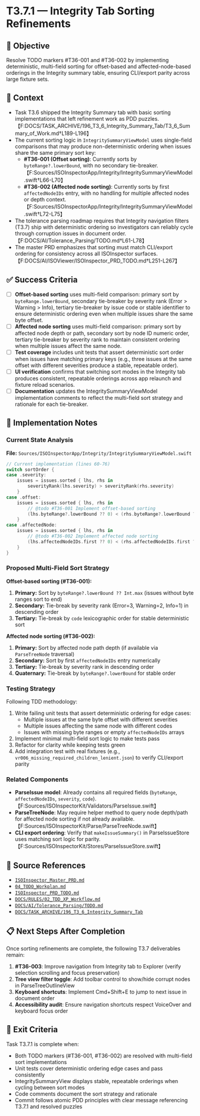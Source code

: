# T3.7.1 — Integrity Tab Sorting Refinements

## 🎯 Objective

Resolve TODO markers #T36-001 and #T36-002 by implementing deterministic, multi-field sorting for offset-based and affected-node-based orderings in the Integrity summary table, ensuring CLI/export parity across large fixture sets.

## 🧩 Context

- Task T3.6 shipped the Integrity Summary tab with basic sorting implementations that left refinement work as PDD puzzles.【F:DOCS/TASK_ARCHIVE/196_T3_6_Integrity_Summary_Tab/T3_6_Summary_of_Work.md†L189-L196】
- The current sorting logic in `IntegritySummaryViewModel` uses single-field comparisons that may produce non-deterministic ordering when issues share the same primary sort key:
  - **#T36-001 (Offset sorting)**: Currently sorts by `byteRange?.lowerBound`, with no secondary tie-breaker.【F:Sources/ISOInspectorApp/Integrity/IntegritySummaryViewModel.swift†L66-L70】
  - **#T36-002 (Affected node sorting)**: Currently sorts by first `affectedNodeIDs` entry, with no handling for multiple affected nodes or depth context.【F:Sources/ISOInspectorApp/Integrity/IntegritySummaryViewModel.swift†L72-L75】
- The tolerance parsing roadmap requires that Integrity navigation filters (T3.7) ship with deterministic ordering so investigators can reliably cycle through corruption issues in document order.【F:DOCS/AI/Tolerance_Parsing/TODO.md†L61-L78】
- The master PRD emphasizes that sorting must match CLI/export ordering for consistency across all ISOInspector surfaces.【F:DOCS/AI/ISOViewer/ISOInspector_PRD_TODO.md†L251-L267】

## ✅ Success Criteria

- [ ] **Offset-based sorting** uses multi-field comparison: primary sort by `byteRange.lowerBound`, secondary tie-breaker by severity rank (Error > Warning > Info), tertiary tie-breaker by issue code or stable identifier to ensure deterministic ordering even when multiple issues share the same byte offset.
- [ ] **Affected node sorting** uses multi-field comparison: primary sort by affected node depth or path, secondary sort by node ID numeric order, tertiary tie-breaker by severity rank to maintain consistent ordering when multiple issues affect the same node.
- [ ] **Test coverage** includes unit tests that assert deterministic sort order when issues have matching primary keys (e.g., three issues at the same offset with different severities produce a stable, repeatable order).
- [ ] **UI verification** confirms that switching sort modes in the Integrity tab produces consistent, repeatable orderings across app relaunch and fixture reload scenarios.
- [ ] **Documentation** updates the IntegritySummaryViewModel implementation comments to reflect the multi-field sort strategy and rationale for each tie-breaker.

## 🔧 Implementation Notes

### Current State Analysis

**File:** `Sources/ISOInspectorApp/Integrity/IntegritySummaryViewModel.swift`

```swift
// Current implementation (lines 60-76)
switch sortOrder {
case .severity:
    issues = issues.sorted { lhs, rhs in
        severityRank(lhs.severity) > severityRank(rhs.severity)
    }
case .offset:
    issues = issues.sorted { lhs, rhs in
        // @todo #T36-001 Implement offset-based sorting
        (lhs.byteRange?.lowerBound ?? 0) < (rhs.byteRange?.lowerBound ?? 0)
    }
case .affectedNode:
    issues = issues.sorted { lhs, rhs in
        // @todo #T36-002 Implement affected node sorting
        (lhs.affectedNodeIDs.first ?? 0) < (rhs.affectedNodeIDs.first ?? 0)
    }
}
```

### Proposed Multi-Field Sort Strategy

**Offset-based sorting (#T36-001):**
1. **Primary:** Sort by `byteRange?.lowerBound ?? Int.max` (issues without byte ranges sort to end)
2. **Secondary:** Tie-break by severity rank (Error=3, Warning=2, Info=1) in descending order
3. **Tertiary:** Tie-break by `code` lexicographic order for stable deterministic sort

**Affected node sorting (#T36-002):**
1. **Primary:** Sort by affected node path depth (if available via `ParseTreeNode` traversal)
2. **Secondary:** Sort by first `affectedNodeIDs` entry numerically
3. **Tertiary:** Tie-break by severity rank in descending order
4. **Quaternary:** Tie-break by `byteRange?.lowerBound` for stable order

### Testing Strategy

Following TDD methodology:
1. Write failing unit tests that assert deterministic ordering for edge cases:
   - Multiple issues at the same byte offset with different severities
   - Multiple issues affecting the same node with different codes
   - Issues with missing byte ranges or empty `affectedNodeIDs` arrays
2. Implement minimal multi-field sort logic to make tests pass
3. Refactor for clarity while keeping tests green
4. Add integration test with real fixtures (e.g., `vr006_missing_required_children_lenient.json`) to verify CLI/export parity

### Related Components

- **ParseIssue model**: Already contains all required fields (`byteRange`, `affectedNodeIDs`, `severity`, `code`).【F:Sources/ISOInspectorKit/Validators/ParseIssue.swift】
- **ParseTreeNode**: May require helper method to query node depth/path for affected node sorting if not already available.【F:Sources/ISOInspectorKit/Parse/ParseTreeNode.swift】
- **CLI export ordering**: Verify that `makeIssueSummary()` in ParseIssueStore uses matching sort logic for parity.【F:Sources/ISOInspectorKit/Stores/ParseIssueStore.swift】

## 🧠 Source References

- [`ISOInspector_Master_PRD.md`](../AI/ISOViewer/ISOInspector_PRD_Full/ISOInspector_Master_PRD.md)
- [`04_TODO_Workplan.md`](../AI/ISOInspector_Execution_Guide/04_TODO_Workplan.md)
- [`ISOInspector_PRD_TODO.md`](../AI/ISOViewer/ISOInspector_PRD_TODO.md)
- [`DOCS/RULES/02_TDD_XP_Workflow.md`](../RULES/02_TDD_XP_Workflow.md)
- [`DOCS/AI/Tolerance_Parsing/TODO.md`](../AI/Tolerance_Parsing/TODO.md)
- [`DOCS/TASK_ARCHIVE/196_T3_6_Integrity_Summary_Tab`](../TASK_ARCHIVE/196_T3_6_Integrity_Summary_Tab)

## 📋 Next Steps After Completion

Once sorting refinements are complete, the following T3.7 deliverables remain:
1. **#T36-003**: Improve navigation from Integrity tab to Explorer (verify selection scrolling and focus preservation)
2. **Tree view filter toggle**: Add toolbar control to show/hide corrupt nodes in ParseTreeOutlineView
3. **Keyboard shortcuts**: Implement Cmd+Shift+E to jump to next issue in document order
4. **Accessibility audit**: Ensure navigation shortcuts respect VoiceOver and keyboard focus order

## 🎯 Exit Criteria

Task T3.7.1 is complete when:
- Both TODO markers (#T36-001, #T36-002) are resolved with multi-field sort implementations
- Unit tests cover deterministic ordering edge cases and pass consistently
- IntegritySummaryView displays stable, repeatable orderings when cycling between sort modes
- Code comments document the sort strategy and rationale
- Commit follows atomic PDD principles with clear message referencing T3.7.1 and resolved puzzles
